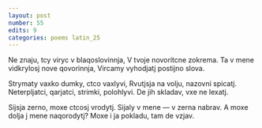 ```yaml
---
layout: post
number: 55
edits: 9
categories: poems latin_25
---
```


Ne znaju, tcy viryc v blaqoslovinnja,
V tvoje novoritcne zokrema. 
Ta v mene vidkrylosj nove qovorinnja,
Vircamy vyhodjatj postijno slova.

Strymaty vaxko dumky, ctco vaxlyvi,
Rvutjsja na volju, nazovni spicatj. 
Neterpljatci, qarjatci, strimki, polohlyvi. 
De jih skladav, vxe ne lexatj.

Sijsja zerno, moxe ctcosj vrodytj. 
Sijaly v mene — v zerna nabrav. 
A moxe dolja j mene naqorodytj?
Moxe i ja pokladu, tam de vzjav.
